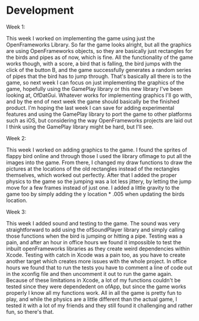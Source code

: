 # Development

Week 1:

This week I worked on implementing the game using just the OpenFrameworks Library. So far the game looks alright, but all the graphics are using OpenFrameworks objects, so they are basically just rectangles for the birds and pipes as of now, which is fine. All the functionality of the game works though, with a score, a bird that is falling, the bird jumps with the click of the button B, and the game successfully generates a random series of pipes that the bird has to jump through. That's basically all there is to the game, so next week I can focus on just implementing the graphics of the game, hopefully using the GamePlay library or this new library I've been looking at, OfDatGui. Whatever works for implementing graphics I'll go with, and by the end of next week the game should basically be the finished product. I'm hoping the last week I can save for adding experimental features and using the GamePlay library to port the game to other platforms such as iOS, but considering the way OpenFrameworks projects are laid out I think using the GamePlay library might be hard, but I'll see.

Week 2:

This week I worked on adding graphics to the game. I found the sprites of flappy bird online and through those I used the library ofImage to put all the images into the game. From there, I changed my draw functions to draw the pictures at the locations of the old rectangles instead of the rectangles themselves, which worked out perfectly. After that I added the proper physics to the game so the jumping was a lot less jittery, by letting the jump move for a few frames instead of just one. I added a little gravity to the game too by simply adding the y location * .005 when updating the birds location.


Week 3:

This week I added sound and testing to the game. The sound was very straightforward to add using the ofSoundPlayer library and simply calling those functions when the bird is jumping or hitting a pipe. Testing was a pain, and after an hour in office hours we found it impossible to test the inbuilt openFrameworks libraries as they create weird dependencies within Xcode. Testing with catch in Xcode was a pain too, as you have to create another target which creates more issues with the whole project. In office hours we found that to run the tests you have to comment a line of code out in the xconfig file and then uncomment it out to run the game again. Because of these limitations in Xcode, a lot of my functions couldn't be tested since they were dependedent on ofApp, but since the game works properly I know all my functions work. All in all the game is pretty fun to play, and while the physics are a little different than the actual game, I tested it with a lot of my friends and they still found it challenging and rather fun, so there's that.

